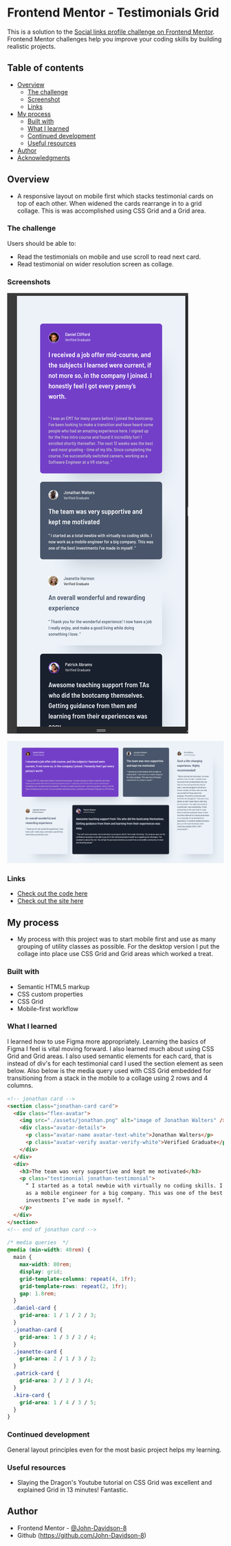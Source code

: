 # Frontend Mentor - Testimonials Grid

This is a solution to the [Social links profile challenge on Frontend Mentor](https://www.frontendmentor.io/challenges/social-links-profile-UG32l9m6dQ). Frontend Mentor challenges help you improve your coding skills by building realistic projects.

## Table of contents

- [Overview](#overview)
  - [The challenge](#the-challenge)
  - [Screenshot](#screenshot)
  - [Links](#links)
- [My process](#my-process)
  - [Built with](#built-with)
  - [What I learned](#what-i-learned)
  - [Continued development](#continued-development)
  - [Useful resources](#useful-resources)
- [Author](#author)
- [Acknowledgments](#acknowledgments)

## Overview

- A responsive layout on mobile first which stacks testimonial cards on top of each other. When widened the cards rearrange in to a grid collage. This is was accomplished using CSS Grid and a Grid area.

### The challenge

Users should be able to:

- Read the testimonials on mobile and use scroll to read next card.
- Read testimonial on wider resolution screen as collage.

### Screenshots

![](./assets/mobile-screenshot.png)

![](./assets/desktop-screenshot.png)

### Links

- [Check out the code here](https://github.com/John-Davidson-8/fem-testimonials-grid-section)
- [Check out the site here](https://fem-testimonials-grid-section-main.netlify.app/)

## My process

- My process with this project was to start mobile first and use as many grouping of utility classes as possible. For the desktop version I put the collage into place use CSS Grid and Grid areas which worked a treat.

### Built with

- Semantic HTML5 markup
- CSS custom properties
- CSS Grid
- Mobile-first workflow

### What I learned

I learned how to use Figma more appropriately. Learning the basics of Figma I feel is vital moving forward. I also learned much about using CSS Grid and Grid areas. I also used semantic elements for each card, that is instead of div's for each testimonial card I used the section element as seen below. Also below is the media query used with CSS Grid embedded for transitioning from a stack in the mobile to a collage using 2 rows and 4 columns.

```html
<!-- jonathan card -->
<section class="jonathan-card card">
  <div class="flex-avatar">
    <img src="./assets/jonathan.png" alt="image of Jonathan Walters" />
    <div class="avatar-details">
      <p class="avatar-name avatar-text-white">Jonathan Walters</p>
      <p class="avatar-verify avatar-verify-white">Verified Graduate</p>
    </div>
  </div>
  <div>
    <h3>The team was very supportive and kept me motivated</h3>
    <p class="testimonial jonathan-testimonial">
      “ I started as a total newbie with virtually no coding skills. I now work
      as a mobile engineer for a big company. This was one of the best
      investments I’ve made in myself. “
    </p>
  </div>
</section>
<!-- end of jonathan card -->
```

```css
/* media queries  */
@media (min-width: 40rem) {
  main {
    max-width: 80rem;
    display: grid;
    grid-template-columns: repeat(4, 1fr);
    grid-template-rows: repeat(2, 1fr);
    gap: 1.8rem;
  }
  .daniel-card {
    grid-area: 1 / 1 / 2 / 3;
  }
  .jonathan-card {
    grid-area: 1 / 3 / 2 / 4;
  }
  .jeanette-card {
    grid-area: 2 / 1 / 3 / 2;
  }
  .patrick-card {
    grid-area: 2 / 2 / 3 /4;
  }
  .kira-card {
    grid-area: 1 / 4 / 3 / 5;
  }
}
```

### Continued development

General layout principles even for the most basic project helps my learning.

### Useful resources

- Slaying the Dragon's Youtube tutorial on CSS Grid was excellent and explained Grid in 13 minutes! Fantastic.

## Author

- Frontend Mentor - [@John-Davidson-8](https://www.frontendmentor.io/profile/John-Davidson-8)
- Github (https://github.com/John-Davidson-8)
